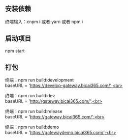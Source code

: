 ## 安装依赖
终端输入：cnpm i 或者 yarn 或者 npm i

## 启动项目
npm start

## 打包
终端：npm run build:development<br>
baseURL = 'https://develop-gateway.bicai365.com/';<br>

终端：npm run build:dev<br>
baseURL = 'http://gateway.bicai365.com/';<br>

终端：npm run build:release<br>
baseURL = 'https://gateway.bicai365.com/';<br>

终端：npm run build:demo<br>
baseURL = 'https://gatewaydemo.bicai365.com/';<br>
